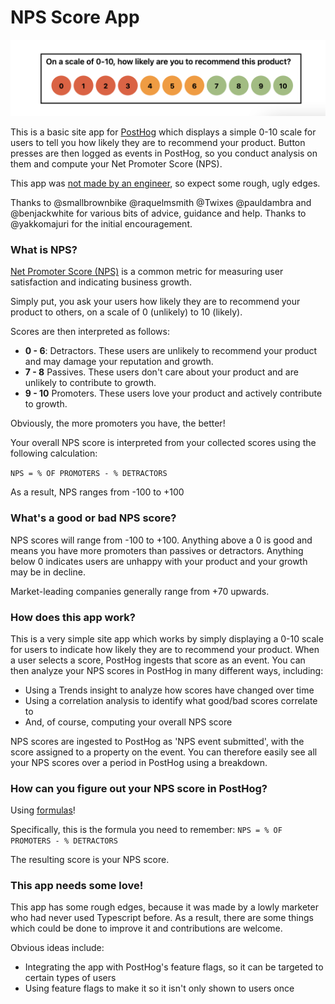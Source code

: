 # NPS Score App

![nps app](https://github.com/PostHog/nps-score-app/blob/fcfd601ad624addd47701416f8607dea4df5859d/screenshot.png)

This is a basic site app for [PostHog](https://posthog.com/) which displays a simple 0-10 scale for users to tell you how likely they are to recommend your product. Button presses are then logged as events in PostHog, so you conduct analysis on them and compute your Net Promoter Score (NPS). 

This app was [not made by an engineer](https://posthog.com/handbook/company/team/joe-martin), so expect some rough, ugly edges.

Thanks to @smallbrownbike @raquelmsmith @Twixes @pauldambra and @benjackwhite for various bits of advice, guidance and help. Thanks to @yakkomajuri for the initial encouragement.

### What is NPS?

[Net Promoter Score (NPS)](https://en.wikipedia.org/wiki/Net_promoter_score) is a common metric for measuring user satisfaction and indicating business growth. 

Simply put, you ask your users how likely they are to recommend your product to others, on a scale of 0 (unlikely) to 10 (likely). 

Scores are then interpreted as follows:

- **0 - 6**: Detractors. These users are unlikely to recommend your product and may damage your reputation and growth.
- **7 - 8** Passives. These users don't care about your product and are unlikely to contribute to growth.
- **9 - 10** Promoters. These users love your product and actively contribute to growth. 

Obviously, the more promoters you have, the better!

Your overall NPS score is interpreted from your collected scores using the following calculation:

`NPS = % OF PROMOTERS - % DETRACTORS`

As a result, NPS ranges from -100 to +100

### What's a good or bad NPS score?

NPS scores will range from -100 to +100. Anything above a 0 is good and means you have more promoters than passives or detractors. Anything below 0 indicates users are unhappy with your product and your growth may be in decline.

Market-leading companies generally range from +70 upwards. 

### How does this app work?
This is a very simple site app which works by simply displaying a 0-10 scale for users to indicate how likely they are to recommend your product. When a user selects a score, PostHog ingests that score as an event. You can then analyze your NPS scores in PostHog in many different ways, including:

- Using a Trends insight to analyze how scores have changed over time
- Using a correlation analysis to identify what good/bad scores correlate to
- And, of course, computing your overall NPS score

NPS scores are ingested to PostHog as 'NPS event submitted', with the score assigned to a property on the event. You can therefore easily see all your NPS scores over a period in PostHog using a breakdown. 

### How can you figure out your NPS score in PostHog?
Using [formulas](https://posthog.com/docs/product-analytics/trends#using-formulas)!

Specifically, this is the formula you need to remember: `NPS = % OF PROMOTERS - % DETRACTORS`

The resulting score is your NPS score. 

### This app needs some love!
This app has some rough edges, because it was made by a lowly marketer who had never used Typescript before. As a result, there are some things which could be done to improve it and contributions are welcome. 

Obvious ideas include:

- Integrating the app with PostHog's feature flags, so it can be targeted to certain types of users
- Using feature flags to make it so it isn't only shown to users once
